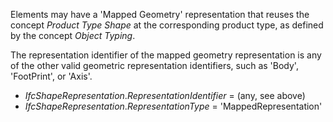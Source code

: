Elements may have a 'Mapped Geometry' representation that reuses the concept _Product Type Shape_ at the corresponding product type, as defined by the concept _Object Typing_.

The representation identifier of the mapped geometry representation is any of the other valid geometric representation identifiers, such as 'Body', 'FootPrint', or 'Axis'.

* _IfcShapeRepresentation_._RepresentationIdentifier_ = (any, see above)
* _IfcShapeRepresentation_._RepresentationType_ = 'MappedRepresentation'
